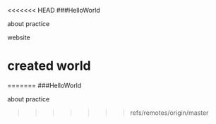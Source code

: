 <<<<<<< HEAD
###HelloWorld

about practice

website

# created world
=======
###HelloWorld

about practice
>>>>>>> refs/remotes/origin/master
